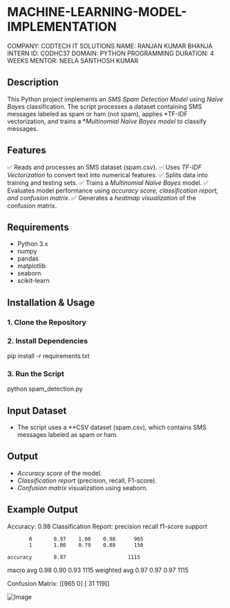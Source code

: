 # MACHINE-LEARNING-MODEL-IMPLEMENTATION
COMPANY: CODTECH IT SOLUTIONS
NAME: RANJAN KUMAR BHANJA
INTERN ID: CODHC37
DOMAIN: PYTHON PROGRAMMING
DURATION: 4 WEEKS
MENTOR: NEELA SANTHOSH KUMAR

## Description
This Python project implements an *SMS Spam Detection Model* using *Naïve Bayes* classification. The script processes a dataset containing SMS messages labeled as spam or ham (not spam), applies *TF-IDF vectorization, and trains a **Multinomial Naïve Bayes model* to classify messages.

## Features
✅ Reads and processes an SMS dataset (spam.csv).
✅ Uses *TF-IDF Vectorization* to convert text into numerical features.
✅ Splits data into training and testing sets.
✅ Trains a *Multinomial Naïve Bayes* model.
✅ Evaluates model performance using *accuracy score, classification report, and confusion matrix*.
✅ Generates a *heatmap visualization* of the confusion matrix.

## Requirements
- Python 3.x
- numpy
- pandas
- matplotlib
- seaborn
- scikit-learn

## Installation & Usage

### 1. Clone the Repository

### 2. Install Dependencies

pip install -r requirements.txt


### 3. Run the Script

python spam_detection.py


## Input Dataset
- The script uses a **CSV dataset (spam.csv), which contains SMS messages labeled as spam or ham.

## Output
- *Accuracy score* of the model.
- *Classification report* (precision, recall, F1-score).
- *Confusion matrix* visualization using seaborn.

## Example Output

Accuracy: 0.98
Classification Report:
              precision  recall  f1-score  support

           0       0.97    1.00    0.98      965
           1       1.00    0.79    0.88      150

    accuracy       0.97                    1115
   macro avg       0.98    0.90    0.93      1115
weighted avg       0.97    0.97    0.97      1115

Confusion Matrix:
[[965   0]
 [ 31 119]]

![Image](https://github.com/user-attachments/assets/d04b1982-7cd9-4401-a8d4-4d1b63d310d2)
